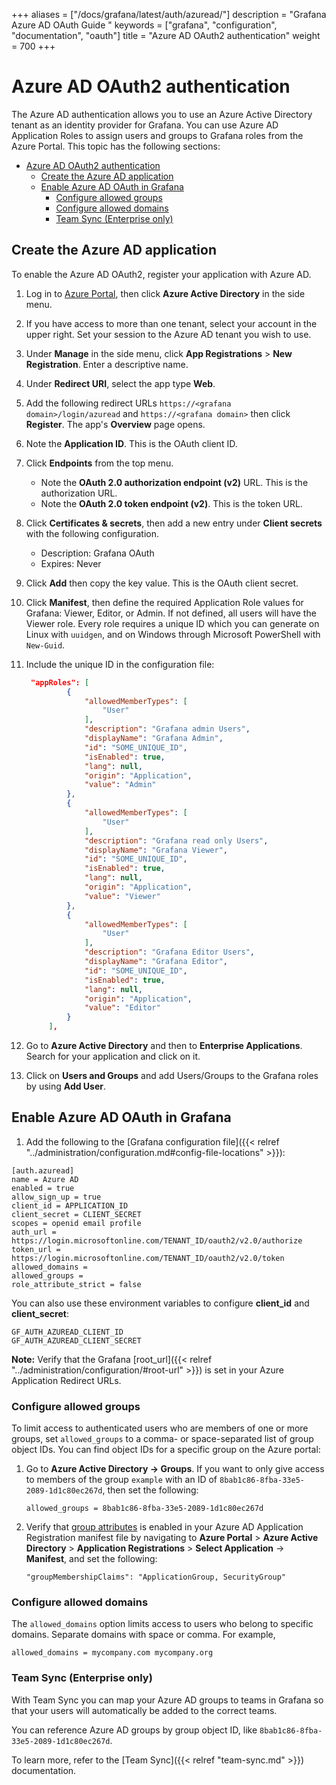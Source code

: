 +++
aliases = ["/docs/grafana/latest/auth/azuread/"]
description = "Grafana Azure AD OAuth Guide "
keywords = ["grafana", "configuration", "documentation", "oauth"]
title = "Azure AD OAuth2 authentication"
weight = 700
+++

# Azure AD OAuth2 authentication

The Azure AD authentication allows you to use an Azure Active Directory tenant as an identity provider for Grafana. You can use Azure AD Application Roles to assign users and groups to Grafana roles from the Azure Portal. This topic has the following sections:

- [Azure AD OAuth2 authentication](#azure-ad-oauth2-authentication)
  - [Create the Azure AD application](#create-the-azure-ad-application)
  - [Enable Azure AD OAuth in Grafana](#enable-azure-ad-oauth-in-grafana)
    - [Configure allowed groups](#configure-allowed-groups)
    - [Configure allowed domains](#configure-allowed-domains)
    - [Team Sync (Enterprise only)](#team-sync-enterprise-only)

## Create the Azure AD application

To enable the Azure AD OAuth2, register your application with Azure AD.

1. Log in to [Azure Portal](https://portal.azure.com), then click **Azure Active Directory** in the side menu.

1. If you have access to more than one tenant, select your account in the upper right. Set your session to the Azure AD tenant you wish to use.

1. Under **Manage** in the side menu, click **App Registrations** > **New Registration**. Enter a descriptive name.

1. Under **Redirect URI**, select the app type **Web**.

1. Add the following redirect URLs `https://<grafana domain>/login/azuread` and `https://<grafana domain>` then click **Register**. The app's **Overview** page opens.

1. Note the **Application ID**. This is the OAuth client ID.

1. Click **Endpoints** from the top menu.

   - Note the **OAuth 2.0 authorization endpoint (v2)** URL. This is the authorization URL.
   - Note the **OAuth 2.0 token endpoint (v2)**. This is the token URL.

1. Click **Certificates & secrets**, then add a new entry under **Client secrets** with the following configuration.

   - Description: Grafana OAuth
   - Expires: Never

1. Click **Add** then copy the key value. This is the OAuth client secret.

1. Click **Manifest**, then define the required Application Role values for Grafana: Viewer, Editor, or Admin. If not defined, all users will have the Viewer role. Every role requires a unique ID which you can generate on Linux with `uuidgen`, and on Windows through Microsoft PowerShell with `New-Guid`.

1. Include the unique ID in the configuration file:

   ```json
   	"appRoles": [
   			{
   				"allowedMemberTypes": [
   					"User"
   				],
   				"description": "Grafana admin Users",
   				"displayName": "Grafana Admin",
   				"id": "SOME_UNIQUE_ID",
   				"isEnabled": true,
   				"lang": null,
   				"origin": "Application",
   				"value": "Admin"
   			},
   			{
   				"allowedMemberTypes": [
   					"User"
   				],
   				"description": "Grafana read only Users",
   				"displayName": "Grafana Viewer",
   				"id": "SOME_UNIQUE_ID",
   				"isEnabled": true,
   				"lang": null,
   				"origin": "Application",
   				"value": "Viewer"
   			},
   			{
   				"allowedMemberTypes": [
   					"User"
   				],
   				"description": "Grafana Editor Users",
   				"displayName": "Grafana Editor",
   				"id": "SOME_UNIQUE_ID",
   				"isEnabled": true,
   				"lang": null,
   				"origin": "Application",
   				"value": "Editor"
   			}
   		],
   ```

1. Go to **Azure Active Directory** and then to **Enterprise Applications**. Search for your application and click on it.

1. Click on **Users and Groups** and add Users/Groups to the Grafana roles by using **Add User**.

## Enable Azure AD OAuth in Grafana

1. Add the following to the [Grafana configuration file]({{< relref "../administration/configuration.md#config-file-locations" >}}):

```
[auth.azuread]
name = Azure AD
enabled = true
allow_sign_up = true
client_id = APPLICATION_ID
client_secret = CLIENT_SECRET
scopes = openid email profile
auth_url = https://login.microsoftonline.com/TENANT_ID/oauth2/v2.0/authorize
token_url = https://login.microsoftonline.com/TENANT_ID/oauth2/v2.0/token
allowed_domains =
allowed_groups =
role_attribute_strict = false
```

You can also use these environment variables to configure **client_id** and **client_secret**:

```
GF_AUTH_AZUREAD_CLIENT_ID
GF_AUTH_AZUREAD_CLIENT_SECRET
```

**Note:** Verify that the Grafana [root_url]({{< relref "../administration/configuration/#root-url" >}}) is set in your Azure Application Redirect URLs.

### Configure allowed groups

To limit access to authenticated users who are members of one or more groups, set `allowed_groups`
to a comma- or space-separated list of group object IDs. You can find object IDs for a specific group on the Azure portal:

1. Go to **Azure Active Directory -> Groups**. If you want to only give access to members of the group `example` with an ID of `8bab1c86-8fba-33e5-2089-1d1c80ec267d`, then set the following:

   ```
   allowed_groups = 8bab1c86-8fba-33e5-2089-1d1c80ec267d
   ```

1. Verify that [group attributes](https://docs.microsoft.com/en-us/azure/active-directory/hybrid/how-to-connect-fed-group-claims#configure-the-azure-ad-application-registration-for-group-attributes) is enabled in your Azure AD Application Registration manifest file by navigating to **Azure Portal** > **Azure Active Directory** > **Application Registrations** > **Select Application** -> **Manifest**, and set the following:

   ```
   "groupMembershipClaims": "ApplicationGroup, SecurityGroup"
   ```

### Configure allowed domains

The `allowed_domains` option limits access to users who belong to specific domains. Separate domains with space or comma. For example,

```
allowed_domains = mycompany.com mycompany.org
```

### Team Sync (Enterprise only)

With Team Sync you can map your Azure AD groups to teams in Grafana so that your users will automatically be added to
the correct teams.

You can reference Azure AD groups by group object ID, like `8bab1c86-8fba-33e5-2089-1d1c80ec267d`.

To learn more, refer to the [Team Sync]({{< relref "team-sync.md" >}}) documentation.
